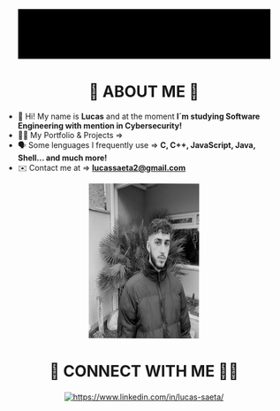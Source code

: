<div align="center">
  <img src="result.gif">
 </div>
<div align="center">
  <h1>🧑 ABOUT ME 🧑</h1>
</div>


- 👦 Hi! My name is **Lucas** and at the moment **I´m studying Software Engineering with mention in Cybersecurity!**
- 👨‍💻 My Portfolio & Projects => <a href="https://github.com/lucassaeta?tab=repositories"  target="blank"></a>
- 🗣️ Some lenguages I frequently use => **C, C++, JavaScript, Java, Shell... and much more!** 
- ✉️ Contact me at => **lucassaeta2@gmail.com**
<div align="center">
  <img src="profile.jpeg" style="width: 200px; height: 280px;">
</div>

<h1 align="center">🧩 CONNECT WITH ME 🏃‍♂️</h1>
<p align="center">
<a href="https://www.linkedin.com/in/lucas-saeta/" target="blank"><img align="center" src="https://raw.githubusercontent.com/rahuldkjain/github-profile-readme-generator/master/src/images/icons/Social/linked-in-alt.svg" alt="https://www.linkedin.com/in/lucas-saeta/" height="35" width="50" /></a>
</p>
